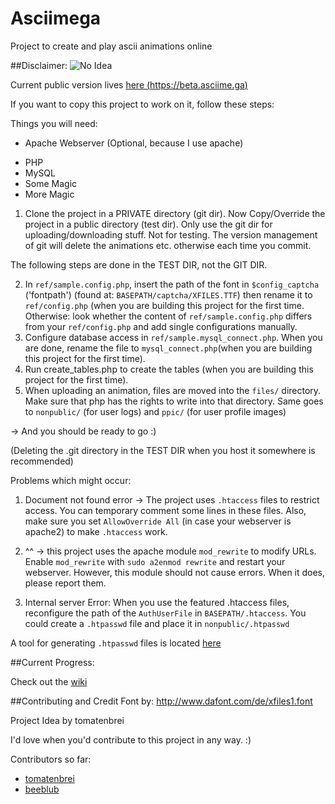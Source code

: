 Asciimega
====
Project to create and play ascii animations online

##Disclaimer:
![No Idea](http://www.aux.tv/wp-content/uploads/2013/11/i-have-no-idea-what-im-doing-science-dog.jpg)

Current public version lives [here (https://beta.asciime.ga)](https://beta.asciime.ga)  

If you want to copy this project to work on it, follow these steps:

Things you will need:
- Apache Webserver (Optional, because I use apache)
* PHP
* MySQL
* Some Magic
* More Magic


1. Clone the project in a PRIVATE directory (git dir). Now Copy/Override the project in a public directory (test dir). Only use the git dir for uploading/downloading stuff. Not for testing. The version management of git will delete the animations etc. otherwise each time you commit. 

The following steps are done in the TEST DIR, not the GIT DIR.

2. In `ref/sample.config.php`, insert the path of the font in `$config_captcha` ('fontpath') (found at: `BASEPATH/captcha/XFILES.TTF`) then rename it to `ref/config.php` (when you are building this project for the first time. Otherwise: look whether the content of `ref/sample.config.php` differs from your `ref/config.php` and add single configurations manually.
3. Configure database access in `ref/sample.mysql_connect.php`. When you are done, rename the file to `mysql_connect.php`(when you are building this project for the first time).
4. Run create_tables.php to create the tables (when you are building this project for the first time).
5. When uploading an animation, files are moved into the `files/` directory. Make sure that php has the rights to write into that directory. Same goes to `nonpublic/` (for user logs) and `ppic/` (for user profile images)

-> And you should be ready to go :)

(Deleting the .git directory in the TEST DIR when you host it somewhere is recommended)

Problems which might occur:

1. Document not found error -> The project uses `.htaccess` files to restrict access. You can temporary comment some lines in these files. Also, make sure you set `AllowOverride All` (in case your webserver is apache2) to make `.htaccess` work.

2. ^^ -> this project uses the apache module `mod_rewrite` to modify URLs. Enable `mod_rewrite` with `sudo a2enmod rewrite` and restart your webserver. However, this module should not cause errors. When it does, please report them.

3. Internal server Error: When you use the featured .htaccess files, reconfigure the path of the `AuthUserFile` in `BASEPATH/.htaccess`. You could create a `.htpasswd` file and place it in `nonpublic/.htpasswd`

A tool for generating `.htpasswd` files is located [here](http://www.htaccesstools.com/htpasswd-generator/)  

##Current Progress:

Check out the [wiki](https://github.com/tomatenbrei/asciimega/wiki/)

##Contributing and Credit
Font by: http://www.dafont.com/de/xfiles1.font

Project Idea by tomatenbrei

I'd love when you'd contribute to this project in any way. :)

Contributors so far:
- [tomatenbrei](https://github.com/tomatenbrei)
- [beeblub](https://github.com/beeblub)



